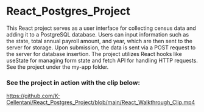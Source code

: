 ﻿# React_Postgres_Project

This React project serves as a user interface for collecting census data and adding it to a PostgreSQL database. Users can input information such as the state, total annual payroll amount, and year, which are then sent to the server for storage. Upon submission, the data is sent via a POST request to the server for database insertion. The project utilizes React hooks like useState for managing form state and fetch API for handling HTTP requests. See the project under the my-app folder.

### See the project in action with the clip below:
https://github.com/K-Cellentani/React_Postgres_Project/blob/main/React_Walkthrough_Clip.mp4
